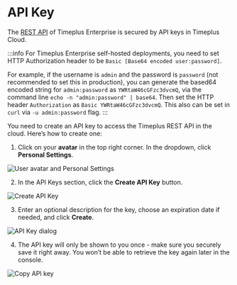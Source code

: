 # API Key

The [REST API](https://docs.timeplus.com/rest) of Timeplus Enterprise is secured by API keys in Timeplus Cloud.

:::info
For Timeplus Enterprise self-hosted deployments, you need to set HTTP Authorization header to be `Basic [Base64 encoded user:password]`.

For example, if the username is `admin` and the password is `password` (not recommended to set this in production), you can generate the based64 encoded string for `admin:password` as `YWRtaW46cGFzc3dvcmQ`, via the command line `echo -n "admin:password" | base64`. Then set the HTTP header `Authorization` as `Basic YWRtaW46cGFzc3dvcmQ`. This also can be set in `curl` via `-u admin:password` flag.
:::

You need to create an API key to access the Timeplus REST API in the cloud. Here’s how to create one:

1. Click on your **avatar** in the top right corner. In the dropdown, click **Personal Settings**.

![User avatar and Personal Settings](/img/api-key-avatar-1.png)

2. In the API Keys section, click the **Create API Key** button.

![Create API Key](/img/api-key-settings-2.png)

3. Enter an optional description for the key, choose an expiration date if needed, and click **Create**.

![API Key dialog](/img/api-key-dialog-3.png)

4. The API key will only be shown to you once - make sure you securely save it right away. You won’t be able to retrieve the key again later in the console.

![Copy API key](/img/api-key-copy-4.png)
